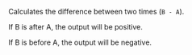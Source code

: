 Calculates the difference between two times (`B - A`).

If B is after A, the output will be positive.

If B is before A, the output will be negative.
